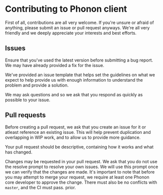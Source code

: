 # Contributing to Phonon client

First of all, contributions are all very welcome. If you're unsure or afraid of anything, please submit an issue or pull request anyways. We're all very friendly and we deeply appreciate your interests and best efforts.

## Issues

Ensure that you've used the latest version before submitting a bug report. We may have already provided a fix for the issue.

We've provided an issue template that helps set the guidelines on what we expect to help provide us with enough information to understand the problem and provide a solution.

We may ask questions and so we ask that you respond as quickly as possible to your issue.

## Pull requests

Before creating a pull request, we ask that you create an issue for it or atleast reference an existing issue. This will help prevent duplication and overlapping in WIP work, and to allow us to provide more guidance.

Your pull request should be descriptive, containing how it works and what has changed.

Changes may be requested in your pull request. We ask that you do not use the resolve prompt to resolve your own issues. We will use this prompt once we can verify that the changes are made. It's important to note that before you may attempt to merge your request, we require at least one Phonon core developer to approve the change. There must also be no conflicts with `master`, and the CI must pass. prior.
